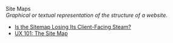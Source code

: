 Site Maps  
_Graphical or textual representation of the structure of a website._

*   [Is the Sitemap Losing Its Client-Facing Steam?](http://uxmag.com/articles/is-the-sitemap-losing-its-client-facing-steam)  
*   [UX 101: The Site Map](http://viget.com/inspire/ux-101-the-site-map)  

